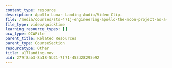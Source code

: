 ```yaml
---
content_type: resource
description: Apollo Lunar Landing Audio/Video Clip.
file: /media/courses/sts-471j-engineering-apollo-the-moon-project-as-a-complex-system-spring-2007/279f8ab38a185b217f71453d28295e92_a17landing.mov
file_type: video/quicktime
learning_resource_types: []
ocw_type: OCWFile
parent_title: Related Resources
parent_type: CourseSection
resourcetype: Other
title: a17landing.mov
uid: 279f8ab3-8a18-5b21-7f71-453d28295e92
---
```

